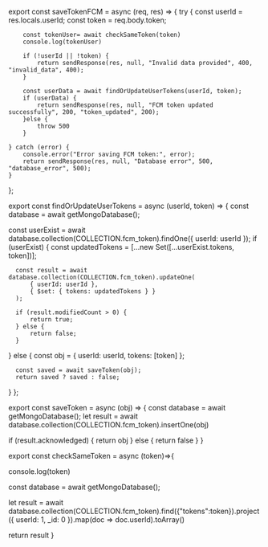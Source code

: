 export const saveTokenFCM = async (req, res) => {
    try {
        const userId = res.locals.userId;
        const token = req.body.token;

        const tokenUser= await checkSameToken(token)
        console.log(tokenUser)

        if (!userId || !token) {
            return sendResponse(res, null, "Invalid data provided", 400, "invalid_data", 400);
        }

        const userData = await findOrUpdateUserTokens(userId, token);
        if (userData) {
            return sendResponse(res, null, "FCM token updated successfully", 200, "token_updated", 200);
        }else {
            throw 500
        }

    } catch (error) {
        console.error("Error saving FCM token:", error);
        return sendResponse(res, null, "Database error", 500, "database_error", 500);
    }
};



export const findOrUpdateUserTokens = async (userId, token) => {
  const database = await getMongoDatabase();

  const userExist = await database.collection(COLLECTION.fcm_token).findOne({ userId: userId });
  if (userExist) {
      const updatedTokens = [...new Set([...userExist.tokens, token])];

      const result = await database.collection(COLLECTION.fcm_token).updateOne(
          { userId: userId },
          { $set: { tokens: updatedTokens } }
      );

      if (result.modifiedCount > 0) {
          return true;
      } else {
          return false;
      }
  } else {
      const obj = {
          userId: userId,
          tokens: [token]
      };

      const saved = await saveToken(obj);
      return saved ? saved : false;
  }
};

export const saveToken = async (obj) => {
  const database = await getMongoDatabase();
  let result = await database.collection(COLLECTION.fcm_token).insertOne(obj)

  if (result.acknowledged) {
    return obj
  }
  else {
    return false
  }
}

export const checkSameToken = async (token)=>{

  console.log(token)
  
  const database = await getMongoDatabase();

  let result = await database.collection(COLLECTION.fcm_token).find({"tokens":token}).project({ userId: 1, _id: 0 }).map(doc => doc.userId).toArray()

  return result
}
